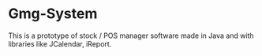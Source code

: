 # Gmg-System
This is a prototype of stock / POS manager software made in Java and with libraries like JCalendar, iReport.
